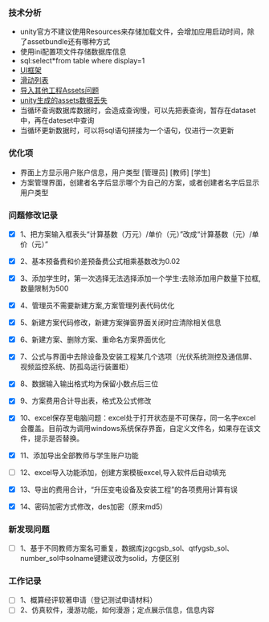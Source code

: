 ### 技术分析

* unity官方不建议使用Resources来存储加载文件，会增加应用启动时间，除了assetbundle还有哪种方式
* 使用ini配置项文件存储数据库信息
* sql:select*from table where display=1
* [UI框架](https://blog.csdn.net/qq_34937637/article/details/80374387)
* [滑动列表](https://blog.csdn.net/linxinfa/article/details/122019054)
* [导入其他工程Assets问题](https://blog.csdn.net/linw321456/article/details/117785055)
* [unity生成的assets数据丢失](https://blog.csdn.net/u011926026/article/details/70156822?spm=1001.2101.3001.6661.1&utm_medium=distribute.pc_relevant_t0.none-task-blog-2%7Edefault%7EBlogCommendFromBaidu%7Edefault-1.no_search_link&depth_1-utm_source=distribute.pc_relevant_t0.none-task-blog-2%7Edefault%7EBlogCommendFromBaidu%7Edefault-1.no_search_link&utm_relevant_index=1)
* 当循环查询数据库数据时，会造成查询慢，可以先把表查询，暂存在dataset中，再在dateset中查询
* 当循环更新数据时，可以将sql语句拼接为一个语句，仅进行一次更新



### 优化项
* 界面上方显示用户账户信息，用户类型  [管理员] [教师] [学生]
* 方案管理界面，创建者名字后显示哪个为自己的方案，或者创建者名字后显示用户类型

### 问题修改记录
- [x] 1、把方案输入框表头“计算基数（万元）/单价（元）”改成“计算基数（元）/单价（元）”
- [x] 2、基本预备费和价差预备费公式相乘基数改为0.02
- [x] 3、添加学生时，第一次选择无法选择添加一个学生:去除添加用户数量下拉框,数量限制为500
- [x] 4、管理员不需要新建方案,方案管理列表代码优化
- [x] 5、新建方案代码修改，新建方案弹窗界面关闭时应清除相关信息
- [x] 6、新建方案、删除方案、重命名方案界面优化 
- [x] 7、公式与界面中去除设备及安装工程某几个选项（光伏系统测控及通信屏、视频监控系统、防孤岛运行装置柜）
- [x] 8、数据输入输出格式均为保留小数点后三位
- [x] 9、方案费用合计导出表，格式及公式修改
- [x] 10、excel保存至电脑问题：excel处于打开状态是不可保存，同一名字excel会覆盖。目前改为调用windows系统保存界面，自定义文件名，如果存在该文件，提示是否替换。
- [x] 11、添加导出全部教师与学生账户功能
- [ ] 12、excel导入功能添加，创建方案模板excel,导入软件后自动填充
- [x] 13、导出的费用合计，“升压变电设备及安装工程”的各项费用计算有误
- [x] 14、密码加密方式修改，des加密（原来md5）


### 新发现问题
- [ ] 1、基于不同教师方案名可重复，数据库jzgcgsb_sol、qtfygsb_sol、number_sol中solname键建议改为solid，方便区别


### 工作记录
- [ ] 1、概算经评软著申请（登记测试申请材料）
- [ ] 2、仿真软件，漫游功能，如何漫游；定点展示信息，信息内容
